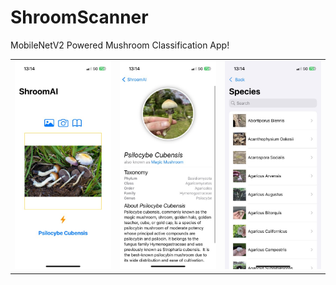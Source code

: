 # ShroomScanner


MobileNetV2 Powered Mushroom Classification App!

<table>
    <tr>
        <td><img src="https://github.com/Seohyeong/ShroomScanner/blob/main/resources/screen_1.jpeg" width="200"></td>
        <td><img src="https://github.com/Seohyeong/ShroomScanner/blob/main/resources/screen_2.jpeg" width="200"></td>
        <td><img src="https://github.com/Seohyeong/ShroomScanner/blob/main/resources/screen_3.jpeg" width="200"></td>
    </tr>
</table>
